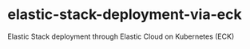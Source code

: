 # elastic-stack-deployment-via-eck
Elastic Stack deployment through Elastic Cloud on Kubernetes (ECK)

